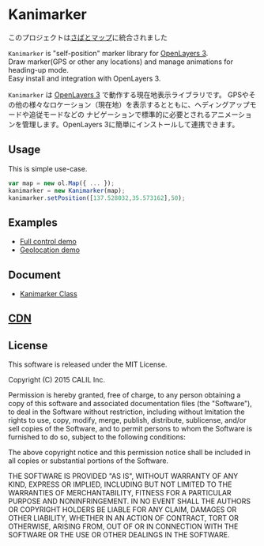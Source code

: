# Kanimarker

このプロジェクトは[さばとマップ](https://github.com/CALIL/sabatomap)に統合されました

`Kanimarker` is "self-position" marker library for [OpenLayers 3](http://openlayers.org/). <br>
Draw marker(GPS or other any locations) and manage animations for heading-up mode.<br>
Easy install and integration with OpenLayers 3.

`Kanimarker` は [OpenLayers 3](http://openlayers.org/) で動作する現在地表示ライブラリです。
GPSやその他の様々なロケーション（現在地）を表示するとともに、ヘディングアップモードや追従モードなどの
ナビゲーションで標準的に必要とされるアニメーションを管理します。OpenLayers 3に簡単にインストールして連携できます。


## Usage

This is simple use-case.

```javascript
var map = new ol.Map({ ... });
kanimarker = new Kanimarker(map);
kanimarker.setPosition([137.528032,35.573162],50);
```

## Examples

- [Full control demo](https://s3-ap-northeast-1.amazonaws.com/kanimarker/examples/demo.html)
- [Geolocation demo](https://s3-ap-northeast-1.amazonaws.com/kanimarker/examples/geolocation.html)

## Document

- [Kanimarker Class](https://s3-ap-northeast-1.amazonaws.com/kanimarker/doc/class/Kanimarker.html)

## [CDN](https://s3-ap-northeast-1.amazonaws.com/kanimarker/kanimarker.js)

## License

This software is released under the MIT License.

Copyright (C) 2015 CALIL Inc.

Permission is hereby granted, free of charge, to any person obtaining a copy
of this software and associated documentation files (the "Software"), to deal
in the Software without restriction, including without lmitation the rights
to use, copy, modify, merge, publish, distribute, sublicense, and/or sell
copies of the Software, and to permit persons to whom the Software is
furnished to do so, subject to the following conditions:

The above copyright notice and this permission notice shall be included in
all copies or substantial portions of the Software.

THE SOFTWARE IS PROVIDED "AS IS", WITHOUT WARRANTY OF ANY KIND, EXPRESS OR
IMPLIED, INCLUDING BUT NOT LIMITED TO THE WARRANTIES OF MERCHANTABILITY,
FITNESS FOR A PARTICULAR PURPOSE AND NONINFRINGEMENT. IN NO EVENT SHALL THE
AUTHORS OR COPYRIGHT HOLDERS BE LIABLE FOR ANY CLAIM, DAMAGES OR OTHER
LIABILITY, WHETHER IN AN ACTION OF CONTRACT, TORT OR OTHERWISE, ARISING FROM,
OUT OF OR IN CONNECTION WITH THE SOFTWARE OR THE USE OR OTHER DEALINGS IN
THE SOFTWARE.
